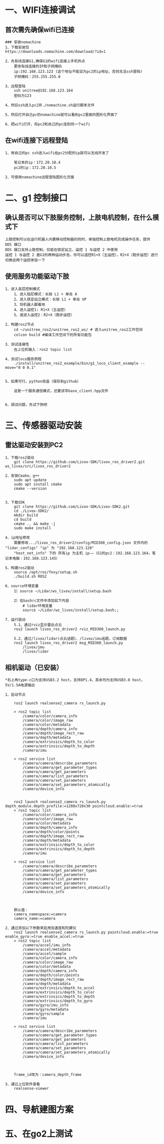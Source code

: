# 一、WIFI连接调试
## 首次需先确保wifi已连接
    ### 安装nomachine
    1、下载安装包
    https://downloads.nomachine.com/download/?id=1

    2、先有线连接G1,确保G1的wifi连接上手机热点
        更改有线连接的IP和子网掩码
        ip:192.168.123.123 (这个地址不能设为pc2的ip地址，否则无法ssh登陆)
        子网掩码：255.255.255.0

    3、远程登陆
        ssh unitree@192.168.123.164
        密码为123

    4、然后ssh进入pc2并./nomachine.sh运行脚本文件

    5、然后打开自己pc的nomachine就可以看到pc2里面的图形化界面了

    6、把wifi打开，将pc2和自己的pc连到同一个wifi

## 在wifi连接下远程登陆
    1、用自己的pc ssh进入wifi给pc2分配的ip就可以无线开发了

        笔记本的ip：172.20.10.4
        pc2的ip：172.20.10.5

    2、可使用nomachine远程登陆图形化页面


# 二、g1 控制接口

## 确认是否可以下肢服务控制，上肢电机控制，在什么模式下
    上肢控制可以在运行机器人内置移动控制器的同时，单独控制上肢电机完成操作任务，提供 DDS 接口
    DDS 接口支持上肢控制，仅能在锁定站立、运控 1 与运控 2 中使用
    运控 1 与运控 2 是G1的两种运动步态，你可以遥控R1+X（主运控），R2+X（跑步运控）进行切换这两个运控体验一下


## 使用服务功能驱动下肢

    1、进入高层控制模式
        1、进入阻尼模式：长按 L1 + 单击 A
        2、进入锁定站立模式：长按 L1 + 单击 UP
        3、将机器人脚着地
        4、进入运控1: R1+X（主运控）
        5、或进入运控2：R2+X（跑步运控）

    2、构建ros2节点
        cd ~/unitree_ros2/unitree_ros2_ws/ # 进入unitree_ros2工作空间
        colcon build #编译工作空间下的所有功能包

    3、测试连接性
        在上位机输入：ros2 topic list

    4、测试loco服务例程
        ./install/unitree_ros2_example/bin/g1_loco_client_example --move="0 0 0.1"


    5、如果可行，python改造（保存到github）
        
        这是一个服务通信模式，还要该写base_client.hpp文件
        

    6、调试问题，先试下狗吧
    
# 三、传感器驱动安装
## 雷达驱动安装到PC2

    1、下载ros2驱动
        git clone https://github.com/Livox-SDK/livox_ros_driver2.git ws_livox/src/livox_ros_driver2

    2、安装Cmake，g++
        sudo apt update
        sudo apt install cmake
        cmake --version


    3、下载SDK
        git clone https://github.com/Livox-SDK/Livox-SDK2.git
        cd ./Livox-SDK2/
        mkdir build
        cd build
        cmake .. && make -j
        sudo make install

    4、ip地址修改
        需要修改.../livox_ros_driver2/config/MID360_config.json 文件内的 "lidar_configs" "ip" 为 "192.168.123.120"
        "host_net_info" 下的 所有ip 为主机 ip——（G1的pc2：192.168.123.164，笔记本电脑：192.168.123.145）

    5、构建ros2驱动
        source /opt/ros/foxy/setup.sh
        ./build.sh ROS2

    6、source环境变量  
        1）source ~/Lidar/ws_livox/install/setup.bash

        2）在bashrc文件中添加如下内容
            # lidar环境变量
            source ~/Lidar/ws_livox/install/setup.bash;;

    7、运行驱动
        5.1、通过rviz显示雷达点云
        ros2 launch livox_ros_driver2 rviz_MID360_launch.py

        5.2、通过/livox/lidar(点云话题）、/livox/imu话题，订阅数据
        ros2 launch livox_ros_driver2 msg_MID360_launch.py
            /livox/imu
            /livox/lidar



## 相机驱动（已安装）

    *右上角type-c口为支持USB3.2 host，支持DP1.4，其余均为支持USB3.0 host，5V/1.5A电源输出

    1、启动节点
        
        ros2 launch realsense2_camera rs_launch.py

        > ros2 topic list
            /camera/color/camera_info
            /camera/color/image_raw
            /camera/color/metadata
            /camera/depth/camera_info
            /camera/depth/image_rect_raw
            /camera/depth/metadata
            /camera/extrinsics/depth_to_color
            /camera/extrinsics/depth_to_depth
            /camera/imu

        > ros2 service list
            /camera/camera/describe_parameters
            /camera/camera/get_parameter_types
            /camera/camera/get_parameters
            /camera/camera/list_parameters
            /camera/camera/set_parameters
            /camera/camera/set_parameters_atomically
            /camera/device_info


        ros2 launch realsense2_camera rs_launch.py depth_module.depth_profile:=1280x720x30 pointcloud.enable:=true
        > ros2 topic list
            /camera/color/camera_info
            /camera/color/image_raw
            /camera/color/metadata
            /camera/depth/camera_info
            /camera/depth/color/points
            /camera/depth/image_rect_raw
            /camera/depth/metadata
            /camera/extrinsics/depth_to_color
            /camera/extrinsics/depth_to_depth
            /camera/imu

        > ros2 service list
            /camera/camera/describe_parameters
            /camera/camera/get_parameter_types
            /camera/camera/get_parameters
            /camera/camera/list_parameters
            /camera/camera/set_parameters
            /camera/camera/set_parameters_atomically
            /camera/device_info


        
        默认值：
        camera_namespace:=camera
        camera_name:=camera   

    2、通过添加以下参数来启用加速度和陀螺仪
        ros2 launch realsense2_camera rs_launch.py pointcloud.enable:=true enable_gyro:=true enable_accel:=true
        > ros2 topic list
            /camera/accel/imu_info
            /camera/accel/metadata
            /camera/accel/sample
            /camera/color/camera_info
            /camera/color/image_raw
            /camera/color/metadata
            /camera/depth/camera_info
            /camera/depth/color/points
            /camera/depth/image_rect_raw
            /camera/depth/metadata
            /camera/extrinsics/depth_to_accel
            /camera/extrinsics/depth_to_color
            /camera/extrinsics/depth_to_depth
            /camera/extrinsics/depth_to_gyro
            /camera/gyro/imu_info
            /camera/gyro/metadata
            /camera/gyro/sample
            /camera/imu

        > ros2 service list
            /camera/camera/describe_parameters
            /camera/camera/get_parameter_types
            /camera/camera/get_parameters
            /camera/camera/list_parameters
            /camera/camera/set_parameters
            /camera/camera/set_parameters_atomically
            /camera/device_info



        frame_id改为：camera_depth_frame

    3、通过上位软件查看
        realsense-viewer


# 四、导航建图方案


# 五、在go2上测试